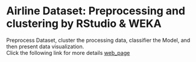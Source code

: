 # Airline Dataset: Preprocessing and clustering by RStudio & WEKA
Preprocess Dataset, cluster the processing data, classifier the Model, and then present data visualization. </br> 
Click the following link for more details 
[web_page](https://kuanhunglindatascience.blogspot.com/2017/05/airline-dataset-preprocessing-and.html)
